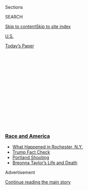 <div id="app">

<div>

<div>

<div>

<div class="NYTAppHideMasthead css-1q2w90k e1suatyy0">

<div class="section css-ui9rw0 e1suatyy2">

<div class="css-eph4ug er09x8g0">

<div class="css-6n7j50">

</div>

<span class="css-1dv1kvn">Sections</span>

<div class="css-10488qs">

<span class="css-1dv1kvn">SEARCH</span>

</div>

[Skip to content](#site-content)[Skip to site
index](#site-index)

</div>

<div id="masthead-section-label" class="css-1wr3we4 eaxe0e00">

[U.S.](https://www.nytimes3xbfgragh.onion/section/us)

</div>

<div class="css-10698na e1huz5gh0">

</div>

</div>

<div id="masthead-bar-one" class="section hasLinks css-15hmgas e1csuq9d3">

<div class="css-uqyvli e1csuq9d0">

</div>

<div class="css-1uqjmks e1csuq9d1">

</div>

<div class="css-9e9ivx">

[](https://myaccount.nytimes3xbfgragh.onion/auth/login?response_type=cookie&client_id=vi)

</div>

<div class="css-1bvtpon e1csuq9d2">

[Today’s
Paper](https://www.nytimes3xbfgragh.onion/section/todayspaper)

</div>

</div>

</div>

</div>

<div data-aria-hidden="false">

<div id="site-content" data-role="main">

<div>

<div class="css-1aor85t" style="opacity:0.000000001;z-index:-1;visibility:hidden">

<div class="css-1hqnpie">

<div class="css-epjblv">

<span class="css-17xtcya">[U.S.](/section/us)</span><span class="css-x15j1o">|</span><span class="css-fwqvlz">Federal
Agents Unleash Militarized Crackdown on
Portland</span>

</div>

<div class="css-k008qs">

<div class="css-1iwv8en">

<span class="css-18z7m18"></span>

<div>

</div>

</div>

<span class="css-1n6z4y">https://nyti.ms/398rkoM</span>

<div class="css-1705lsu">

<div class="css-4xjgmj">

<div class="css-4skfbu" data-role="toolbar" data-aria-label="Social Media Share buttons, Save button, and Comments Panel with current comment count" data-testid="share-tools">

  - 
  - 
  - 
  - 
    
    <div class="css-6n7j50">
    
    </div>

  - 
  - 

</div>

</div>

</div>

</div>

</div>

</div>

<div class="css-13pd83m">

<div class="css-l9svim">

### [<span class="css-pa1jbp"><span class="css-1rxm0ex">Race and</span><span class="css-1rxm0ex"> America</span></span>](https://www.nytimes3xbfgragh.onion/news-event/george-floyd-protests-minneapolis-new-york-los-angeles?name=styln-george-floyd&region=TOP_BANNER&block=storyline_menu_recirc&action=click&pgtype=Article&impression_id=9c7904b0-f2c4-11ea-8450-715fc624feed&variant=undefined)

  - <span class="css-ousu42">[What Happened in Rochester,
    N.Y.](https://www.nytimes3xbfgragh.onion/2020/09/04/nyregion/rochester-police-daniel-prude.html?name=styln-george-floyd&region=TOP_BANNER&block=storyline_menu_recirc&action=click&pgtype=Article&impression_id=9c7904b1-f2c4-11ea-8450-715fc624feed&variant=undefined)</span>
  - <span class="css-ousu42">[Trump Fact
    Check](https://www.nytimes3xbfgragh.onion/2020/09/01/us/politics/trump-fact-check-protests.html?name=styln-george-floyd&region=TOP_BANNER&block=storyline_menu_recirc&action=click&pgtype=Article&impression_id=9c7904b2-f2c4-11ea-8450-715fc624feed&variant=undefined)</span>
  - <span class="css-ousu42">[Portland
    Shooting](https://www.nytimes3xbfgragh.onion/2020/08/30/us/portland-shooting-explained.html?name=styln-george-floyd&region=TOP_BANNER&block=storyline_menu_recirc&action=click&pgtype=Article&impression_id=9c7904b3-f2c4-11ea-8450-715fc624feed&variant=undefined)</span>
  - <span class="css-ousu42">[Breonna Taylor’s Life and
    Death](https://www.nytimes3xbfgragh.onion/2020/08/30/us/breonna-taylor-police-killing.html?name=styln-george-floyd&region=TOP_BANNER&block=storyline_menu_recirc&action=click&pgtype=Article&impression_id=9c7904b4-f2c4-11ea-8450-715fc624feed&variant=undefined)</span>

</div>

</div>

<div id="top-wrapper" class="css-1sy8kpn">

<div id="top-slug" class="css-l9onyx">

Advertisement

</div>

[Continue reading the main
story](#after-top)

<div class="ad top-wrapper" style="text-align:center;height:100%;display:block;min-height:250px">

<div id="top" class="place-ad" data-position="top" data-size-key="top">

</div>

</div>

<div id="after-top">

</div>

</div>

<div>

<div id="sponsor-wrapper" class="css-1hyfx7x">

<div id="sponsor-slug" class="css-19vbshk">

Supported by

</div>

[Continue reading the main
story](#after-sponsor)

<div id="sponsor" class="ad sponsor-wrapper" style="text-align:center;height:100%;display:block">

</div>

<div id="after-sponsor">

</div>

</div>

<div class="css-186x18t">

</div>

<div class="css-1vkm6nb ehdk2mb0">

# Federal Agents Unleash Militarized Crackdown on Portland

</div>

Federal authorities said they would bring order to Portland, Ore., after
weeks of protests there. Local leaders believe the federal presence is
making things worse.

<div class="css-79elbk" data-testid="photoviewer-wrapper">

<div class="css-z3e15g" data-testid="photoviewer-wrapper-hidden">

</div>

<div class="css-1a48zt4 ehw59r15" data-testid="photoviewer-children">

![<span class="css-16f3y1r e13ogyst0" data-aria-hidden="true">Federal
officers pulled a protester into a courthouse on July 10 as protesters
gathered in downtown Portland,
Ore.</span><span class="css-cnj6d5 e1z0qqy90" itemprop="copyrightHolder"><span class="css-1ly73wi e1tej78p0">Credit...</span><span><span>Dave
Killen/The Oregonian, via Associated
Press</span></span></span>](https://static01.graylady3jvrrxbe.onion/images/2020/07/17/us/17UNREST-PORTLAND1/merlin_174476607_4ba6b1fa-ca04-4341-9773-d38f3b175fe9-articleLarge.jpg?quality=75&auto=webp&disable=upscale)

</div>

</div>

<div class="css-18e8msd">

<div class="css-vp77d3 epjyd6m0">

<div class="css-1baulvz">

By <span class="css-1baulvz" itemprop="name">Sergio Olmos</span>,
[<span class="css-1baulvz" itemprop="name">Mike
Baker</span>](https://www.nytimes3xbfgragh.onion/by/mike-baker) and
[<span class="css-1baulvz last-byline" itemprop="name">Zolan
Kanno-Youngs</span>](https://www.nytimes3xbfgragh.onion/by/zolan-kanno-youngs)

</div>

</div>

  - 
    
    <div class="css-ld3wwf e16638kd2">
    
    Published July 17, 2020Updated Sept. 1,
    2020
    
    </div>

  - 
    
    <div class="css-4xjgmj">
    
    <div class="css-pvvomx" data-role="toolbar" data-aria-label="Social Media Share buttons, Save button, and Comments Panel with current comment count" data-testid="share-tools">
    
      - 
      - 
      - 
      - 
        
        <div class="css-6n7j50">
        
        </div>
    
      - 
      - 
    
    </div>
    
    </div>

</div>

</div>

<div class="section meteredContent css-1r7ky0e" name="articleBody" itemprop="articleBody">

<div class="css-1fanzo5 StoryBodyCompanionColumn">

<div class="css-53u6y8">

PORTLAND, Ore. — Federal agents dressed in camouflage and tactical gear
have taken to the streets of
[Portland](https://www.nytimes3xbfgragh.onion/2020/07/23/podcasts/the-daily/portland-protests.html),
unleashing tear gas, bloodying
[protesters](https://www.nytimes3xbfgragh.onion/2020/07/21/us/portland-protests.html)
and pulling some people into unmarked vans in what Gov. Kate Brown of
Oregon has called “a blatant abuse of power.”

The [extraordinary use of federal
force](https://www.nytimes3xbfgragh.onion/2020/07/17/us/politics/federal-agents-portland-arrests.html)
in recent days, billed as an attempt to tamp down persistent unrest and
protect government property, has infuriated local leaders who say the
agents have stoked tensions. “This is an attack on our democracy,” Mayor
Ted Wheeler of Portland said.

</div>

</div>

<div>

</div>

<div class="css-1fanzo5 StoryBodyCompanionColumn">

<div class="css-53u6y8">

Late Friday night, Oregon’s attorney general, Ellen Rosenblum, said her
office had opened a criminal investigation into how one protester was
injured near a federal courthouse. She also filed a lawsuit in Federal
District Court accusing the federal agents of engaging in unlawful
tactics and seeking a restraining order.

</div>

</div>

<div class="css-1fanzo5 StoryBodyCompanionColumn">

<div class="css-53u6y8">

The strife in Portland, which has had 50 consecutive days of protests,
reflects the growing fault lines in law enforcement as President Trump
threatens an assertive federal role in how cities manage a wave of
national unrest after George Floyd was killed by the Minneapolis police.

One Portland demonstrator, Mark Pettibone, 29, said he had been part of
the protests before four people in camouflage jumped out of an unmarked
van around 2 a.m. Wednesday. They had no obvious markings or
identification, he said, and he had no idea who they were.

“One of the officers said, ‘It’s OK, it’s OK,’ and just grabbed me and
threw me into the van,” Mr. Pettibone said. “Another officer pulled my
beanie down so I couldn’t see.”

Mr. Pettibone said that he was terrified — protesters in the city have
in the past clashed with far-right militia groups also wearing
camouflage and tactical gear — and that at no point was he told why he
was arrested or detained, or what agency the officers were with. He said
he was held for about two hours before being released.

“It felt like I was being hunted for no reason,” Mr. Pettibone said. “It
feels like fascism.”

In a statement issued on Friday, Customs and Border Protection described
one case captured on video, saying agents who made an arrest had
information that indicated a suspect had assaulted federal authorities
or damaged property and that they moved him to a safer location for
questioning. The statement, which did not name any suspects, said that
the agents identified themselves but that their names were not displayed
because of “recent doxxing incidents against law enforcement personnel.”

</div>

</div>

<div class="css-1fanzo5 StoryBodyCompanionColumn">

<div class="css-53u6y8">

The agents in Portland are part of “rapid deployment teams” put together
by the Department of Homeland Security after Mr. Trump directed federal
agencies to deploy additional personnel to protect statues, monuments
and federal property during the continuing unrest.

The teams, which include [2,000
officials](https://www.nytimes3xbfgragh.onion/2020/07/10/us/politics/homeland-security-statues-trump.html)
from Customs and Border Protection, Immigration and Customs Enforcement,
the Transportation Security Administration and the Coast Guard, are
supporting the Federal Protective Service, an agency that already
provides security at federal properties.

Agents have been dispatched to Portland, Seattle and Washington, D.C.,
to guard statues, monuments and federal property, such as the federal
courthouse in Portland, according to homeland security officials.

</div>

</div>

<div>

</div>

<div class="css-1fanzo5 StoryBodyCompanionColumn">

<div class="css-53u6y8">

But the response by the homeland security agents in Portland has
prompted backlash over whether the federal officers are exceeding their
arrest authority and violating the rights of protesters by detaining
demonstrators in the area around the federal courthouse.

The agents have the authority to make arrests if they believe that a
federal crime has been committed. Homeland security has pointed to
dozens of possible crimes in Portland, such as damaging of the federal
courthouse, spray-painting of graffiti on federal property and the
throwing of rocks and bottles at officers.

Law enforcement officials say it is rare for local police departments to
request help from federal authorities — or for the federal government to
deploy in a city without that consent — because of the risk of
escalating an already volatile environment.

</div>

</div>

<div class="css-1fanzo5 StoryBodyCompanionColumn">

<div class="css-53u6y8">

“The last people you really want are any of these federal officials,”
said Gil Kerlikowske, the former commissioner of Customs and Border
Protection and the former chief of the Seattle Police Department.

Billy J. Williams, the U.S. attorney for the District of Oregon, said in
a statement on Friday that he was asking the Department of Homeland
Security’s inspector general to investigate reports of officers
detaining protesters.

Governor Brown said in an interview that she asked the acting homeland
security secretary, Chad F. Wolf, to remove federal officials from the
streets and that he refused. She said the Trump administration appeared
to instead be using the situation for photo-ops to rally his supporters.

“They are provoking confrontation for political purposes,” Ms. Brown
said.

In early June, the administration deployed an array of federal agents to
cities like San Diego, Buffalo and Las Vegas.

In Washington, tensions were heightened when the Park Police and Secret
Service used chemical agents to disperse a crowd of protesters in
Lafayette Park for a photo opportunity by Mr. Trump. Federal agents
without any insignia also sparked fear and confusion in the
demonstrations, and [military
helicopters](https://www.nytimes3xbfgragh.onion/2020/06/06/us/politics/protests-trump-helicopters-national-guard.html)
flying below rooftop level sent protesters scurrying for cover.

Customs and Border Protection also sent drones, helicopters and planes
to [conduct surveillance of the protests in 15
cities.](https://www.nytimes3xbfgragh.onion/2020/06/19/us/politics/george-floyd-protests-surveillance.html)

Mr. Wolf, who arrived in Portland on Thursday, called the protesters a
“violent mob” of anarchists emboldened by a lack of local enforcement.

</div>

</div>

<div class="css-1fanzo5 StoryBodyCompanionColumn">

<div class="css-53u6y8">

Federal officers on the ground in Portland have deployed a range of
forceful tactics: They appeared to fire less-lethal munitions from slits
in the facade of the federal courthouse, one officer walked the street
while swinging a burning ball emitting tear gas, and camouflaged
personnel drove in unmarked vans.

Homeland security officers have been dispatched to help local law
enforcement in the past, but typically when a request was made by local
government or when there was a “national special security event” taking
place that could be especially vulnerable to terrorism, such as the U.N.
General Assembly or the Super Bowl.

Harry Fones, a homeland security spokesman, did not answer questions
seeking additional details about the tactics of the officers in
Portland, instead referring to [a Customs and Border Protection
statement](https://www.cbp.gov/newsroom/speeches-and-statements/statement-cbp-response-portland-oregon)
that said the federal officers did display insignia.

Mark Morgan, the acting commissioner of Customs and Border Protection,
[said in a series of
tweets](https://twitter.com/CBPMarkMorgan/status/1284206662434402305) on
Friday that the agents from BORTAC, the equivalent of the agency’s SWAT
team, would “continue to arrest the violent criminals that are
destroying federal property & injuring our agents/officers in Portland.”

The demonstrations began in the aftermath of Mr. Floyd’s death in
Minneapolis, drawing thousands of people to the streets to denounce
police violence and racial injustice. On some nights, protesters would
blanket the Burnside Bridge, each lying face down on the pavement for [8
minutes and 46
seconds](https://www.nytimes3xbfgragh.onion/2020/06/18/us/george-floyd-timing.html)
in remembrance of Mr. Floyd.

Those mass demonstrations have waned, but hundreds have continued on,
clashing with the police almost nightly. They have set off fireworks,
lit fires and attempted to create an autonomous zone similar to [one
that existed up Interstate 5 in
Seattle](https://www.nytimes3xbfgragh.onion/2020/07/01/us/seattle-protest-zone-CHOP-CHAZ-unrest.html).
Police officers have responded with tear gas, although a federal judge
has since limited the use of that tactic, and dozens have been arrested.

</div>

</div>

<div>

</div>

<div class="css-1fanzo5 StoryBodyCompanionColumn">

<div class="css-53u6y8">

The persistent unrest has frustrated city leaders, including Mr.
Wheeler, who has often been a target of protesters. Some Black leaders
in the community have also expressed disappointment, suggesting that the
predominantly white protest crowd was seizing an opportunity and
detracting from the vital efforts needed to reform policing.

</div>

</div>

<div class="css-1fanzo5 StoryBodyCompanionColumn">

<div class="css-53u6y8">

City leaders have tried a variety of tactics to calm the tensions. Mr.
Wheeler has pleaded for calm. The city’s police chief resigned. City
commissioners have moved to cut some $16 million from the police budget.

But the protests have continued.

Mr. Trump has [vowed to “dominate”
protesters](https://www.nytimes3xbfgragh.onion/2020/06/02/us/politics/trump-law-enforcement-protests.html)
and said last week that he had sent homeland security personnel to
Portland because “the locals couldn’t handle it.”

“It’s a pretty wild group, but you have it in very good control,” he
told Mr. Wolf.

One recent video appeared to show a protester, Donavan La Bella, being
struck in the head by an impact munition while he was holding a speaker
across the street from the federal courthouse, leading to a bloody
scene. His mother has told local media that [he suffered skull fractures
and needed
surgery](https://www.oregonlive.com/news/2020/07/police-shoot-portland-protester-in-head-with-impact-weapon-causing-severe-injuries.html).

Members of Congress from Oregon have called for an investigation, and
Mr. Williams said the encounter had been referred to the Justice
Department’s inspector general for further investigation. The state
attorney general said on Friday that the agency and the Multnomah County
district attorney had opened a criminal investigation.

Kelly Simon, the interim legal director at the American Civil Liberties
Union of Oregon, said that the alarming federal tactics, such as the
unmarked vans, have been used at times to intimidate immigrant
communities, and that she worried the use of the tactics was growing.

“What we’re seeing in Portland should concern everybody in this
country,” Ms. Simon
said.

</div>

</div>

<div class="audioFigureHeading">

<div class="css-1et479a">

![](https://static01.graylady3jvrrxbe.onion/images/2017/01/29/podcasts/the-daily-album-art/the-daily-album-art-articleInline-v2.jpg?quality=75&auto=webp&disable=upscale)

</div>

### Listen to ‘The Daily’: The Showdown in Portland

<span class="css-59o34k">Why have militarized federal authorities been
deployed to an American city?</span>

</div>

<div class="css-qe9gm7">

<div>

<div class="css-1g7y0i5 e1drnplw0">

<div class="css-1ceswkc e1drnplw1">

</div>

<div class="css-f2fzwx e1drnplw2">

<div data-aria-labelledby="modal-title" data-role="region">

<div id="modal-title" class="css-mln36k">

transcript

</div>

<div class="css-pbq7ev">

</div>

<span>Back to The
Daily</span>

<div class="css-f6lhej">

<div class="css-1ialerq">

<div class="css-1701swk">

bars

</div>

<div>

<div class="css-1t7yl1y">

0:00/30:04

</div>

<div class="css-og85jy">

\-30:04

</div>

</div>

</div>

</div>

<div class="css-15fbio0">

<div class="css-1p4nyns">

transcript

## Listen to ‘The Daily’: The Showdown in Portland

### Hosted by Michael Barbaro; produced by Andy Mills and Austin Mitchell; with help from Robert Jimison and Stella Tan; and edited by M.J. Davis Lin.

#### Why have militarized federal authorities been deployed to an American city?

</div>

  - mike baker  
    This is Mike Baker, a correspondent for The New York Times based in
    the Northwest. It’s 2:00 a.m. right now. I’m in downtown Portland
    watching through some clouds of tear gas. There’s a group of
    protesters right now. \[CLEARS THROAT\] I can feel the tear gas.
    \[COUGHS\]
    
    I am watching here through clouds of tear gas. A group of protesters
    moving down Main Street. They’ve got their umbrellas out to protect
    themselves. And just down the street is a line of federal officers.
    They’re firing — \[SOUND OF TEAR GAS FIRING\] firing tear gas down
    at the crowd. The officers are standing in a long line down the city
    block protecting the federal courthouse.

michael barbaro

From the New York Times, I’m Michael Barbaro. This is “The Daily.”
Today: Inside the volatile situation in Portland, Oregon, and why
federal forces are being deployed to American cities. It’s Thursday,
July 23.

Zolan Kanno-Youngs, you cover the Department of Homeland Security for
The Times, the entire universe of federal law enforcement. So where does
the story of what’s happening right now in Portland, where does it
start?

zolan kanno-youngs

So I think we have to go back to late May. In late May, as we know,
there were protests sweeping throughout the country. Mass
demonstrations. A majority of those protests involved people who were
demonstrating peacefully. But you did also have instances of people
damaging property, looting, as well as acts of violence. And in Oakland,
you had a situation where an officer with the Federal Protective
Service, an arm of the Department of Homeland Security, who was guarding
a federal courthouse, was actually shot and killed. I should say that
the person who shot and killed him was actually affiliated with a fringe
anti-government movement and wasn’t affiliated with the protests. But
that killing did prompt —

  - archived recording  
    Good afternoon —

zolan kanno-youngs

— a rare press conference.

  - archived recording  
    The Department of Homeland Security’s highest priority is to ensure
    the safety and security of the American people and the Department’s
    workforce.

zolan kanno-youngs

From the top senior officials from the Department of Homeland Security.

  - archived recording  
    Any loss in the D.H.S. family impacts all of us, and I want the
    loved ones of these brave officers to know that you have the support
    of the department behind you.

zolan kanno-youngs

They go out there, and of course, they honor the memory of this officer,
but they also have a message.

  - archived recording (kenneth t. cuccinelli ii)  
    There are currently threats by some to attack police stations and
    federal buildings. That violence not only won’t be tolerated, we are
    also committed to ensuring that it won’t succeed anywhere. Anywhere.
    And let me be clear —

zolan kanno-youngs

They make it clear that they are going to take action against anybody
that makes a threat or has any sort of action against federal property.
The acting deputy secretary Kenneth Cuccinelli even says —

  - archived recording (kenneth t. cuccinelli ii)  
    That is an act of domestic terrorism.

zolan kanno-youngs

— that would be an act of domestic terrorism.

  - archived recording (kenneth t. cuccinelli ii)  
    Thank you very much.

michael barbaro

And Zolan, why is that phrase significant, domestic terrorism?

zolan kanno-youngs

The reason why this is significant is you have to remember how this
department was created in the wake of the September 11th attacks. This
department was formed in the Bush administration to have a coordinated
effort in the federal government to defend the United States against
national security threats — directly at that time, foreign terrorism
threats. This was a department that was going to protect the borders of
the United States. And this signaled that the top officials in that
department were turning their attention inward, domestically, to these
protests that are sweeping major cities.

michael barbaro

So what happens after this news conference, which, from what you’re
describing, feels like more of a statement than a set of actions?

zolan kanno-youngs

Right. I think at that point, it’s a message. The message is we’re not
going to tolerate this, right? It’s clear. But then things start to move
pretty fast.

Within two days on June 1, we start to see that the department is going
to back up this rhetoric with the concrete action of federal resources.
I remember early in the day, you know, I got a message from a source who
sent me an alert that all Homeland Security investigation special agents
around the Washington, D.C. area got, and it said, you have to be on
standby for any potential unrest later today around the area of
Lafayette Park.

\[music\]

So that day, you know, later on, that’s where you saw the images of
Secret Service, D.E.A., National Guard, Customs and Border Protection,
Immigration and Customs Enforcement as well. And of course, it was many
of those same federal officials and agents who were stationed outside of
Lafayette Park and would clear out protesters to make room for the
president’s photo op.

michael barbaro

So we’re now seeing the message delivered at that news conference put
into action on the streets of Washington.

zolan kanno-youngs

That’s right. And I mean, if you listen to the senior officials with the
Department of Homeland Security, as well as other officials in the Trump
administration, they would say, look, this federal presence was needed
in Washington. Our agents in front of the White House were being
threatened. And they would also say, well, look, after about a week, the
unrest calmed down.

michael barbaro

So from their perspective, as controversial as some of these actions
were, and as intimidating and unusual as it felt on the ground, this was
working.

zolan kanno-youngs

That’s right. That’s right. It worked. Their deployment worked if you
were to ask them.

michael barbaro

So what happens next?

zolan kanno-youngs

OK, so over the next few weeks, what really happened is we saw a shift.

  - archived recording  
    A tense standoff with police as protesters tried to tear down a
    statue of former president Andrew Jackson.

zolan kanno-youngs

Now we’re starting to see protesters and demonstrators honing in and
focusing on statues and memorials.

  - archived recording  
    We’re addressing white supremacy finally, and it’s just something
    that we grew up with. And it’s just been so normalized that the
    people on our money would have owned me.

zolan kanno-youngs

Targeting those statues and memorials, sometimes pulling them down,
sometimes defacing them. And you also saw a pretty prompt reaction by
the federal government.

  - archived recording (donald trump)  
    They’re bad people. They don’t love our country, and they’re not
    taking down our monuments.

zolan kanno-youngs

So in late June —

  - archived recording (donald trump)  
    I will have an executive order very shortly.

zolan kanno-youngs

— the president then signs an executive order. The gist of it pretty
much says that the attorney general as well as the acting Secretary of
Homeland Security should direct their resources to defend statues and
monuments and federal property. Just a couple days later, the Department
of Homeland Security then formed a task force, what’s known as these
rapid deployment teams. Those teams involve 2,000 officers and agents
that are on standby — from air marshals with the T.S.A., to tactical
agents with Customs and Border Protection, to special agents with
I.C.E., ready on standby to be deployed throughout the U.S.

michael barbaro

And how unusual is this kind of rapid deployment that you’re describing?

zolan kanno-youngs

Well I mean, actually, the department, when it was formed — and many
former officials with the department would say this as well — that
flexibility to be able to move different officials around is an
advantage, right? It was actually an intention as well to be able to
have these different agencies support one another. But it’s the mission
here, deploying them for monuments and statues, you know, the appearance
of these teams in front of the National Mall and Gettysburg. That’s
where many observers, as well as some of the architects of the
department, raised an eyebrow at this.

michael barbaro

Why?

zolan kanno-youngs

This country is grappling with a couple different national emergencies
right now. The Department of Homeland Security also has a huge stake in
the response to the pandemic. We have an election coming up as well. The
department is the agency tasked with cyber security. So it was a
question over priorities.

But for the department, it really comes down to this. Are any of these
people in these crowds committing the federal crime of defacing federal
property? The acting secretary has said that he sees it as his job to
deploy if there is any mere violation of that federal law, whether it be
graffiti on a property or some of the more violent acts that we’ve seen
in these demonstrations.

And it’s that rationale that the department used that weekend, the
weekend of July 4, to start deploying these teams to different cities,
but primarily to Portland.

\[music\]

michael barbaro

We’ll be right back.

Mike Baker, I just spoke with our colleague Zolan, who explained how
this has all unfolded in Washington over the past few weeks. But you are
actually on the ground in Portland. So help us understand what it has
looked like there during that same period.

mike baker

You know, it began with a similar sort of scene that we saw around the
country.

  - archived recording  
    We matter\! We all matter\! Black lives matter\! \[CHEERING\]

mike baker

The mass peaceful demonstrations.

  - archived recording  
    \[CHANTING\] George Floyd\! Say his name\! George Floyd\! Say his
    name\!

mike baker

Thousands of people on the streets. There are really powerful images
here in Portland of crowds covering the entire Burnside Bridge over the
Willamette River, you know, in honor of George Floyd. And at the same
time, you got what we saw and a lot of cities.

  - archived recording  
    Windows shattered, graffiti everywhere.

mike baker

Smashing windows of businesses.

  - archived recording 1  
    Well, there’s a variety store, the Nike community store, Starbucks
    got hit.

  - archived recording 2  
    You’re looking at some pictures that show the fires that were set.

mike baker

The first night of protests they broke into the Justice Center and lit
fires. But what’s really been different here is the persistence of it.
We’re now more than 50 consecutive days into the protests happening
every night.

michael barbaro

Wow, 50 days nonstop.

mike baker

Nonstop, every night.

michael barbaro

And what have these nightly confrontations in Portland looked like?

mike baker

You know, it’s all over the place. You know, in some of these
confrontations, many of which you can see in videos online, you can see
these standoffs between protesters and police, where some protesters
will throw water bottles or fireworks.

  - archived recording  
    \[SOUNDS OF SHATTERING AND CLAMORING\]

mike baker

Videos of them breaking windows of buildings downtown or setting up
barricades in the streets.

Police claim they’ve had bricks thrown at them, rocks thrown at them.

There’ve been videos surfacing online of people shooting guns in the
air. One group set a fire in the headquarters of the police union, the
local police union. And throughout much of this time, they made it
really their nightly routine to gather downtown right next to the
federal courthouse.

  - archived recording  
    This is the Portland Police Bureau. This is a civil disturbance, and
    we have declared an unlawful assembly. Leave the area now, or you’ll
    be subject to use of force to include crowd control munitions. Leave
    now.

mike baker

Police kept coming out, arresting a number of people and responding with
so much tear gas that some of these protesters went to court, sued and
won a judge’s order limiting how much this gas could get used.

  - archived recording  
    — never seen or covered anything like this. The damage and just the
    impact of the statement being made is unprecedented. It’s crazy to
    see.

mike baker

Just been a persistent issue that they haven’t really been able to
resolve.

michael barbaro

And who are the people who are involved in these nightly encounters, as
best you can tell?

mike baker

It’s a group with a wide range of backgrounds, ideologies, strategies,
tactics that they’ve brought. You know, Portland has a history of
anarchist groups. And you can see some of the anarchist symbols on the
streets. You see a lot of people wearing all black clothing, which is
pretty common for those who are part of the Antifa group. And then you
have people who are part of the Black Lives Matter movement chanting the
name of George Floyd and just — so you really have this huge mix.

michael barbaro

Mike, in your time in Portland, I imagine you’re talking to people in
the city about this ongoing problem. What are people you’ve talked to in
Portland saying about the situation?

mike baker

Yeah, you’ve got, I mean, it seems like a pretty broad consensus of
people who sympathize with the overall message of the protesters — the
need for police reform and the need for resolving racial injustices. At
the same time, those same people are, you know, frustrated by what seems
like a line of protest that won’t seem to end. Business people I talked
to, who, you know, have had their windows boarded up and then shortened
their hours for safety reasons. And one of them I talked to is
considering, like, maybe it’s time to just get out of here because there
doesn’t seem to be a resolution ahead.

  - archived recording  
    We are physically and emotionally in pain. I have officers that are
    injured —

mike baker

From police, you hear them saying essentially that they’re out of ideas.

  - archived recording  
    We love our community. We want to serve our community and facilitate
    free speech.

mike baker

Saying that they’re exhausted and in pain, and they’re trying to show
that they’re part of the community, too. That they aren’t some sort of
outside force that’s here.

  - archived recording  
    We’re at a loss for other solutions right now, and I’m open to any
    community member who’s got ideas for other solutions. We all are.

michael barbaro

So I have this sense at this point — correct me if I’m wrong — that the
police don’t quite know how to resolve these nightly encounters. And
these nightly encounters are still happening. And so, is there some
sense of resignation that this is just kind of how it is going to be for
a while?

mike baker

Yeah, I mean, there is certainly no deadline that was going to be coming
up. There’s a hope that things were on a better track, that the numbers
that were coming out each night were starting to shrink a little bit,
and that they might be on a pathway to finishing this. And that’s when a
deployment of federal officers arrived in town.

michael barbaro

So what happens when those federal officials start showing up and at the
direction of the Department of Homeland Security?

mike baker

Well, I mean, right away, you can see that they’re standing out. I mean,
they’ve shown up here in camouflage fatigues and tactical gear. So just
just visually it’s pretty clear that there’s an outside force that has
now arrived. And they’ve come with a pretty aggressive posture.

michael barbaro

And what are these aggressive tactics from the federal forces there
looking like?

  - archived recording  
    \[BOOM SOUNDS\]

mike baker

Well, some of it, you know, in the streets, you can see a return to a
large amount of tear gas, because these federal officers were not under
the same mandates as local police.

But then there were also tactics you could see coming out in different
videos.

In the first one, you have this protester standing across the street
from the federal courthouse. He’s got a boombox over his head, and he’s
just cursing at the officers across the street.

  - archived recording  
    \[EXPLETIVE\] you\!

mike baker

All of a sudden, you see him drop to the ground.

He’s apparently been shot with some sort of less lethal munition and
really just created a bloody scene right there on the street.

Blood all over the sidewalk, and his family says he had to go to the
hospital for more than a week. In these other videos, you have these
protesters —

  - archived recording 1  
    What are you doing?

  - archived recording 2  
    I haven’t done anything wrong.

  - archived recording 3  
    What is going on? Who are you?

mike baker

— on the streets of Portland, and federal officers again in camouflage
and tactical gear approaching them, grabbing them, and then pulling them
back to unmarked vans —

  - archived recording (interposing voices)  
    Don’t hurt him. No, don’t hurt him. He’s hurt\!

mike baker

— filled with officers in tactical gear.

  - archived recording 1  
    This is an unmarked car. Who is this? Who are you? Where are you
    taking her?

  - archived recording 2  
    You follow us, you will get shot. You understand me?

  - archived recording 3  
    What is happening?

michael barbaro

And what is the response to these videos?

mike baker

I mean, you’ve got outrage from not just the protesters, but from the
same city officials that have been the target of the protesters all
along.

  - archived recording  
    The tactics that the Trump administration are using on the streets
    of Portland are abhorrent. People are being literally scooped off
    the street into unmarked vans, rental cars, apparently.

mike baker

The mayor has been villain number one for a lot of these protesters, as
someone who has failed to reform the police department in the ways they
want. And yet here you have him —

  - archived recording (ted wheeler)  
    It’s not helping the situation at all. They’re not wanted here. We
    haven’t asked them here. In fact, we want them to leave.

mike baker

— ask the federal officers to leave his city. He doesn’t want them here.
He doesn’t want them on the streets.

  - archived recording (ted wheeler)  
    And what they’re doing is they are sharply escalating the situation.
    Their presence here is actually leading to more violence and more
    vandalism.

  - archived recording  
    \[SOUNDS OF CRASHING AND CLAMORING\]

mike baker

And you have the cycle here of tear gas, things being thrown back and
forth.

Standoffs where protesters are holding umbrellas and shields made out of
pool noodles and plywood. And the officers standing on the other side in
their full tactical gear and helmets and gas masks. And a scene of two
sides and not much a pathway to a resolution in the space between.

michael barbaro

So as of now, it feels like the very thing the federal government is in
Portland to try to tamp down is actually escalating in response.

mike baker

I mean, it’s been a significant escalation.

I mean, now we’re seeing thousands of people out there. You have people
out there coming out for the first time.

  - mike baker  
    So what was the — what was your motivation for coming out?

  - protestor  
    I have five grandkids and three daughters, and I don’t want to be at
    the end of my life and say that I didn’t do anything to make them
    have a better future.

mike baker

I caught up with this grandmother from Eugene, Oregon, who was there and
had come up to Portland for the first time and told her family that she
planned to stay on the outskirts to be safe. And then while she was
there, she was motivated to keep moving up. And I caught up with her
again, and she was right at the front of the federal courthouse.

She’s a little uneasy watching this unfold.

  - protestor  
    I do feel a little bit unsafe. I don’t know what’s going to happen.

mike baker

Doesn’t necessarily agree with the tactics she’s watching, but she’s
staying there. She feels the need that this is a moment to stand up, to
do something and she needs to be there.

michael barbaro

Zolan, Mike Baker said that the federal presence in Portland has
basically made things worse, not better. And it has really created a
kind of violent feedback loop between the protesters and these federal
officers. And I wonder what you think about that.

zolan kanno-youngs

Well, I mean, whether you listen to the demonstrators, the local
officials there, or the senior officials with the Department of Homeland
Security, it’s clear everyone agrees that the federal presence thus far
has not succeeded in terms of bringing an end to the violence that we’re
seeing, the unrest that we’re seeing at this time. So by that measure,
the goal has not been accomplished. But there is also a question here.
For the Trump administration, is that solely their measure of success?
Is this solely about bringing an end to this unrest? You know, optics do
matter, and the optics of having agents in camouflage gear and tactical
teams in a city led by Democrats, that does send a message.

  - archived recording  
    The radical left-wing mob’s agenda, take over our cities —

zolan kanno-youngs

And just a couple days ago, the president’s re-election campaign
actually issued a campaign ad.

  - archived recording  
    And Joe Biden stands with them.

zolan kanno-youngs

With images that look a lot like that area around the federal courthouse
in Portland, displaying images of unrest and individual acts of
violence.

  - archived recording  
    Violent crime exploding, innocent children fatally shot. Who will be
    there to answer the call when your children aren’t safe?

zolan kanno-youngs

And at the very end of that ad, they actually lay it out in pretty
direct terms — text that reads, “You won’t be safe in Joe Biden’s
America.”

  - archived recording (donald trump)  
    I’m Donald J. Trump, and I approve this message.

zolan kanno-youngs

You’re actually seeing the White House kind of double down here.

  - archived recording (donald trump)  
    I can tell you in Portland, they’ve done a fantastic job. They’ve
    been —

zolan kanno-youngs

And say, well, look, they’re doing a great job in Portland. In fact —

  - archived recording (donald trump)  
    We’re not going to let New York and Chicago and Philadelphia,
    Detroit, and Baltimore and all of these — Oakland is a mess. We’re
    not going to let this happen in our country. All run by liberal
    Democrats.

zolan kanno-youngs

Some of these other cities led by Democrats could use the same kind of
deployment.

  - archived recording (donald trump)  
    This is worse than Afghanistan by far. This is worse than anything
    anyone’s ever seen, all run by the same liberal Democrats. And you
    know what, if Biden got in, that would be true for the country. The
    whole country would go to hell. And we’re not going to let it go to
    hell.

\[music\]

michael barbaro

So Zolan, where does this leave us at this point?

zolan kanno-youngs

So it leaves us in this precarious position. We know that on the ground
in Portland, the presence of federal agents and those officers has
increased tension. But to the president, he’d like to see a similar
presence in other cities.

michael barbaro

Zolan, thank you very much.

zolan kanno-youngs

Thanks for having me here. \[MUSIC PLAYING\]

michael barbaro

On Wednesday, President Trump announced that he would immediately
dispatch federal law enforcement officers to Chicago.

  - archived recording (donald trump)  
    The F.B.I., A.T.F., D.E.A., U.S. Marshal Service and Homeland
    Security will together be sending hundreds of skilled law
    enforcement officers to Chicago to help drive down violent crime.

michael barbaro

In Chicago, Mayor Lori Lightfoot said she would not tolerate the kind of
federal deployment that has played out in Portland.

  - archived recording (lori lightfoot)  
    What we saw the president and the attorney general do in Portland is
    a travesty, and we are not having it in Chicago.

michael barbaro

We’ll be right back.

Here’s what else you need to know today.

  - archived recording (mike dewine)  
    It’s essential that we wear masks statewide in Ohio to contain the
    spread of this virus. So therefore, tomorrow at 6 o’clock, tomorrow
    night, our mask order for people who are out in public will be
    extended throughout the state of Ohio.

michael barbaro

As the daily death toll from the coronavirus again surpasses 1,000
Americans a day, governors in three more states issued orders requiring
masks: Ohio, Indiana and Minnesota.

  - archived recording  
    The wearing of the mask, plus the social distancing makes a huge,
    huge difference.

michael barbaro

The orders came a day after President Trump, who has long resisted
wearing masks, and at times even disparaged them, made his most forceful
call yet for wearing them. And —

  - archived recording (joe biden)  
    No sitting president has ever done this. Never, never, never. No
    Republican president has done this, no Democratic president. We’ve
    have racists, and they’ve existed, and they’ve tried to get elected
    president. He’s the first one that has.

michael barbaro

During a campaign event on Wednesday, the presumptive Democratic
nominee, Joe Biden, called President Trump the first racist to be
elected president.

  - archived recording (joe biden)  
    The way he deals with people based on the color of their skin, their
    national origin, where they’re from is absolutely sickening.

michael barbaro

In response, historians noted that previous presidents owned enslaved
people and were openly racist. And during a news conference, Trump
rejected Biden’s characterization.

  - archived recording  
    Would you like to respond to Joe Biden who today described you — you
    might have heard that — as the first racist to be elected president?
    Those are his — that was his words.

  - archived recording (donald trump)  
    I’ve done things that nobody else — and I’ve said this, and I say it
    openly, and not a lot of people dispute it. I’ve done more for Black
    Americans than anybody with the possible exception of Abraham
    Lincoln. Nobody has even been close.

\[music\]

michael barbaro

That’s it for “The Daily.” I’m Michael Barbaro. See you tomorrow.

</div>

</div>

</div>

</div>

</div>

</div>

<div class="css-79elbk" data-testid="photoviewer-wrapper">

<div class="css-z3e15g" data-testid="photoviewer-wrapper-hidden">

</div>

<div class="css-1a48zt4 ehw59r15" data-testid="photoviewer-children">

![<span class="css-16f3y1r e13ogyst0" data-aria-hidden="true">Protesters
in downtown Portland on July
10.</span><span class="css-cnj6d5 e1z0qqy90" itemprop="copyrightHolder"><span class="css-1ly73wi e1tej78p0">Credit...</span><span>Dave
Killen/The Oregonian, via Associated
Press</span></span>](https://static01.graylady3jvrrxbe.onion/images/2020/07/17/us/17UNREST-PORTLAND2/merlin_174523377_9d4b64f2-1705-49f9-b5ea-8d2da569189c-articleLarge.jpg?quality=75&auto=webp&disable=upscale)

</div>

</div>

<div>

</div>

</div>

<div>

</div>

<div>

</div>

<div>

</div>

<div>

<div id="bottom-wrapper" class="css-1ede5it">

<div id="bottom-slug" class="css-l9onyx">

Advertisement

</div>

[Continue reading the main
story](#after-bottom)

<div id="bottom" class="ad bottom-wrapper" style="text-align:center;height:100%;display:block;min-height:90px">

</div>

<div id="after-bottom">

</div>

</div>

</div>

</div>

</div>

## Site Index

<div>

</div>

## Site Information Navigation

  - [© <span>2020</span> <span>The New York Times
    Company</span>](https://help.nytimes3xbfgragh.onion/hc/en-us/articles/115014792127-Copyright-notice)

<!-- end list -->

  - [NYTCo](https://www.nytco.com/)
  - [Contact
    Us](https://help.nytimes3xbfgragh.onion/hc/en-us/articles/115015385887-Contact-Us)
  - [Work with us](https://www.nytco.com/careers/)
  - [Advertise](https://nytmediakit.com/)
  - [T Brand Studio](http://www.tbrandstudio.com/)
  - [Your Ad
    Choices](https://www.nytimes3xbfgragh.onion/privacy/cookie-policy#how-do-i-manage-trackers)
  - [Privacy](https://www.nytimes3xbfgragh.onion/privacy)
  - [Terms of
    Service](https://help.nytimes3xbfgragh.onion/hc/en-us/articles/115014893428-Terms-of-service)
  - [Terms of
    Sale](https://help.nytimes3xbfgragh.onion/hc/en-us/articles/115014893968-Terms-of-sale)
  - [Site
    Map](https://spiderbites.nytimes3xbfgragh.onion)
  - [Help](https://help.nytimes3xbfgragh.onion/hc/en-us)
  - [Subscriptions](https://www.nytimes3xbfgragh.onion/subscription?campaignId=37WXW)

</div>

</div>

</div>

</div>
